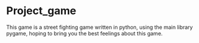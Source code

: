 # Project_game
This game is a street fighting game written in python, using the main library pygame, hoping to bring you the best feelings about this game.
